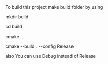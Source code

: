 <!--[if IE]><meta http-equiv="X-UA-Compatible" content="IE=5,IE=9" ><![endif]-->
<!DOCTYPE html>
<html>
<head>
<title>Chat diagram.drawio.html</title>
<meta charset="utf-8"/>
</head>
<body>
<div class="mxgraph" style="max-width:100%;border:1px solid transparent;" data-mxgraph="{&quot;highlight&quot;:&quot;#0000ff&quot;,&quot;nav&quot;:true,&quot;resize&quot;:true,&quot;xml&quot;:&quot;&lt;mxfile host=\&quot;app.diagrams.net\&quot; modified=\&quot;2024-02-07T09:21:45.834Z\&quot; agent=\&quot;Mozilla/5.0 (Windows NT 10.0; Win64; x64) AppleWebKit/537.36 (KHTML, like Gecko) Chrome/121.0.0.0 Safari/537.36\&quot; etag=\&quot;_yBYWlN5swcoGFx5nNOC\&quot; version=\&quot;23.1.1\&quot; type=\&quot;device\&quot;&gt;&lt;diagram name=\&quot;Page-1\&quot; id=\&quot;9f46799a-70d6-7492-0946-bef42562c5a5\&quot;&gt;&lt;mxGraphModel dx=\&quot;3220\&quot; dy=\&quot;1373\&quot; grid=\&quot;1\&quot; gridSize=\&quot;10\&quot; guides=\&quot;1\&quot; tooltips=\&quot;1\&quot; connect=\&quot;1\&quot; arrows=\&quot;1\&quot; fold=\&quot;1\&quot; page=\&quot;1\&quot; pageScale=\&quot;1\&quot; pageWidth=\&quot;1100\&quot; pageHeight=\&quot;850\&quot; background=\&quot;none\&quot; math=\&quot;0\&quot; shadow=\&quot;0\&quot;&gt;&lt;root&gt;&lt;mxCell id=\&quot;0\&quot;/&gt;&lt;mxCell id=\&quot;1\&quot; parent=\&quot;0\&quot;/&gt;&lt;mxCell id=\&quot;kdYSwciLOjkWcR_ojwcy-105\&quot; value=\&quot;\&quot; style=\&quot;rounded=0;whiteSpace=wrap;html=1;fillColor=none;strokeColor=#d79b00;\&quot; vertex=\&quot;1\&quot; parent=\&quot;1\&quot;&gt;&lt;mxGeometry x=\&quot;-160\&quot; y=\&quot;1130\&quot; width=\&quot;1180\&quot; height=\&quot;560\&quot; as=\&quot;geometry\&quot;/&gt;&lt;/mxCell&gt;&lt;mxCell id=\&quot;78961159f06e98e8-17\&quot; value=\&quot;Client.h&amp;lt;br&amp;gt;\&quot; style=\&quot;swimlane;html=1;fontStyle=1;align=center;verticalAlign=top;childLayout=stackLayout;horizontal=1;startSize=26;horizontalStack=0;resizeParent=1;resizeLast=0;collapsible=1;marginBottom=0;swimlaneFillColor=#ffffff;rounded=0;shadow=0;comic=0;labelBackgroundColor=none;strokeWidth=1;fillColor=none;fontFamily=Verdana;fontSize=12\&quot; parent=\&quot;1\&quot; vertex=\&quot;1\&quot;&gt;&lt;mxGeometry x=\&quot;-110\&quot; y=\&quot;1170\&quot; width=\&quot;150\&quot; height=\&quot;182\&quot; as=\&quot;geometry\&quot;/&gt;&lt;/mxCell&gt;&lt;mxCell id=\&quot;78961159f06e98e8-23\&quot; value=\&quot;Run()\&quot; style=\&quot;text;html=1;strokeColor=none;fillColor=none;align=left;verticalAlign=top;spacingLeft=4;spacingRight=4;whiteSpace=wrap;overflow=hidden;rotatable=0;points=[[0,0.5],[1,0.5]];portConstraint=eastwest;\&quot; parent=\&quot;78961159f06e98e8-17\&quot; vertex=\&quot;1\&quot;&gt;&lt;mxGeometry y=\&quot;26\&quot; width=\&quot;150\&quot; height=\&quot;26\&quot; as=\&quot;geometry\&quot;/&gt;&lt;/mxCell&gt;&lt;mxCell id=\&quot;78961159f06e98e8-25\&quot; value=\&quot;Connect()\&quot; style=\&quot;text;html=1;strokeColor=none;fillColor=none;align=left;verticalAlign=top;spacingLeft=4;spacingRight=4;whiteSpace=wrap;overflow=hidden;rotatable=0;points=[[0,0.5],[1,0.5]];portConstraint=eastwest;\&quot; parent=\&quot;78961159f06e98e8-17\&quot; vertex=\&quot;1\&quot;&gt;&lt;mxGeometry y=\&quot;52\&quot; width=\&quot;150\&quot; height=\&quot;26\&quot; as=\&quot;geometry\&quot;/&gt;&lt;/mxCell&gt;&lt;mxCell id=\&quot;78961159f06e98e8-26\&quot; value=\&quot;Disconnect()\&quot; style=\&quot;text;html=1;strokeColor=none;fillColor=none;align=left;verticalAlign=top;spacingLeft=4;spacingRight=4;whiteSpace=wrap;overflow=hidden;rotatable=0;points=[[0,0.5],[1,0.5]];portConstraint=eastwest;\&quot; parent=\&quot;78961159f06e98e8-17\&quot; vertex=\&quot;1\&quot;&gt;&lt;mxGeometry y=\&quot;78\&quot; width=\&quot;150\&quot; height=\&quot;26\&quot; as=\&quot;geometry\&quot;/&gt;&lt;/mxCell&gt;&lt;mxCell id=\&quot;78961159f06e98e8-24\&quot; value=\&quot;IsConnected()\&quot; style=\&quot;text;html=1;strokeColor=none;fillColor=none;align=left;verticalAlign=top;spacingLeft=4;spacingRight=4;whiteSpace=wrap;overflow=hidden;rotatable=0;points=[[0,0.5],[1,0.5]];portConstraint=eastwest;\&quot; parent=\&quot;78961159f06e98e8-17\&quot; vertex=\&quot;1\&quot;&gt;&lt;mxGeometry y=\&quot;104\&quot; width=\&quot;150\&quot; height=\&quot;26\&quot; as=\&quot;geometry\&quot;/&gt;&lt;/mxCell&gt;&lt;mxCell id=\&quot;78961159f06e98e8-20\&quot; value=\&quot;Send()\&quot; style=\&quot;text;html=1;strokeColor=none;fillColor=none;align=left;verticalAlign=top;spacingLeft=4;spacingRight=4;whiteSpace=wrap;overflow=hidden;rotatable=0;points=[[0,0.5],[1,0.5]];portConstraint=eastwest;\&quot; parent=\&quot;78961159f06e98e8-17\&quot; vertex=\&quot;1\&quot;&gt;&lt;mxGeometry y=\&quot;130\&quot; width=\&quot;150\&quot; height=\&quot;26\&quot; as=\&quot;geometry\&quot;/&gt;&lt;/mxCell&gt;&lt;mxCell id=\&quot;78961159f06e98e8-27\&quot; value=\&quot;Read()\&quot; style=\&quot;text;html=1;strokeColor=none;fillColor=none;align=left;verticalAlign=top;spacingLeft=4;spacingRight=4;whiteSpace=wrap;overflow=hidden;rotatable=0;points=[[0,0.5],[1,0.5]];portConstraint=eastwest;\&quot; parent=\&quot;78961159f06e98e8-17\&quot; vertex=\&quot;1\&quot;&gt;&lt;mxGeometry y=\&quot;156\&quot; width=\&quot;150\&quot; height=\&quot;26\&quot; as=\&quot;geometry\&quot;/&gt;&lt;/mxCell&gt;&lt;mxCell id=\&quot;kdYSwciLOjkWcR_ojwcy-6\&quot; value=\&quot;IClient.h\&quot; style=\&quot;swimlane;html=1;fontStyle=1;align=center;verticalAlign=top;childLayout=stackLayout;horizontal=1;startSize=26;horizontalStack=0;resizeParent=1;resizeLast=0;collapsible=1;marginBottom=0;swimlaneFillColor=#ffffff;rounded=0;shadow=0;comic=0;labelBackgroundColor=none;strokeWidth=1;fillColor=none;fontFamily=Verdana;fontSize=12\&quot; vertex=\&quot;1\&quot; parent=\&quot;1\&quot;&gt;&lt;mxGeometry x=\&quot;-110\&quot; y=\&quot;1470\&quot; width=\&quot;150\&quot; height=\&quot;182\&quot; as=\&quot;geometry\&quot;/&gt;&lt;/mxCell&gt;&lt;mxCell id=\&quot;kdYSwciLOjkWcR_ojwcy-7\&quot; value=\&quot;virtual Run()\&quot; style=\&quot;text;html=1;strokeColor=none;fillColor=none;align=left;verticalAlign=top;spacingLeft=4;spacingRight=4;whiteSpace=wrap;overflow=hidden;rotatable=0;points=[[0,0.5],[1,0.5]];portConstraint=eastwest;\&quot; vertex=\&quot;1\&quot; parent=\&quot;kdYSwciLOjkWcR_ojwcy-6\&quot;&gt;&lt;mxGeometry y=\&quot;26\&quot; width=\&quot;150\&quot; height=\&quot;26\&quot; as=\&quot;geometry\&quot;/&gt;&lt;/mxCell&gt;&lt;mxCell id=\&quot;kdYSwciLOjkWcR_ojwcy-8\&quot; value=\&quot;virtual&amp;amp;nbsp;Connect()\&quot; style=\&quot;text;html=1;strokeColor=none;fillColor=none;align=left;verticalAlign=top;spacingLeft=4;spacingRight=4;whiteSpace=wrap;overflow=hidden;rotatable=0;points=[[0,0.5],[1,0.5]];portConstraint=eastwest;\&quot; vertex=\&quot;1\&quot; parent=\&quot;kdYSwciLOjkWcR_ojwcy-6\&quot;&gt;&lt;mxGeometry y=\&quot;52\&quot; width=\&quot;150\&quot; height=\&quot;26\&quot; as=\&quot;geometry\&quot;/&gt;&lt;/mxCell&gt;&lt;mxCell id=\&quot;kdYSwciLOjkWcR_ojwcy-9\&quot; value=\&quot;virtual&amp;amp;nbsp;Disconnect()\&quot; style=\&quot;text;html=1;strokeColor=none;fillColor=none;align=left;verticalAlign=top;spacingLeft=4;spacingRight=4;whiteSpace=wrap;overflow=hidden;rotatable=0;points=[[0,0.5],[1,0.5]];portConstraint=eastwest;\&quot; vertex=\&quot;1\&quot; parent=\&quot;kdYSwciLOjkWcR_ojwcy-6\&quot;&gt;&lt;mxGeometry y=\&quot;78\&quot; width=\&quot;150\&quot; height=\&quot;26\&quot; as=\&quot;geometry\&quot;/&gt;&lt;/mxCell&gt;&lt;mxCell id=\&quot;kdYSwciLOjkWcR_ojwcy-10\&quot; value=\&quot;virtual&amp;amp;nbsp;IsConnected()\&quot; style=\&quot;text;html=1;strokeColor=none;fillColor=none;align=left;verticalAlign=top;spacingLeft=4;spacingRight=4;whiteSpace=wrap;overflow=hidden;rotatable=0;points=[[0,0.5],[1,0.5]];portConstraint=eastwest;\&quot; vertex=\&quot;1\&quot; parent=\&quot;kdYSwciLOjkWcR_ojwcy-6\&quot;&gt;&lt;mxGeometry y=\&quot;104\&quot; width=\&quot;150\&quot; height=\&quot;26\&quot; as=\&quot;geometry\&quot;/&gt;&lt;/mxCell&gt;&lt;mxCell id=\&quot;kdYSwciLOjkWcR_ojwcy-12\&quot; value=\&quot;virtual&amp;amp;nbsp;Send()\&quot; style=\&quot;text;html=1;strokeColor=none;fillColor=none;align=left;verticalAlign=top;spacingLeft=4;spacingRight=4;whiteSpace=wrap;overflow=hidden;rotatable=0;points=[[0,0.5],[1,0.5]];portConstraint=eastwest;\&quot; vertex=\&quot;1\&quot; parent=\&quot;kdYSwciLOjkWcR_ojwcy-6\&quot;&gt;&lt;mxGeometry y=\&quot;130\&quot; width=\&quot;150\&quot; height=\&quot;26\&quot; as=\&quot;geometry\&quot;/&gt;&lt;/mxCell&gt;&lt;mxCell id=\&quot;kdYSwciLOjkWcR_ojwcy-13\&quot; value=\&quot;virtual&amp;amp;nbsp;Read()\&quot; style=\&quot;text;html=1;strokeColor=none;fillColor=none;align=left;verticalAlign=top;spacingLeft=4;spacingRight=4;whiteSpace=wrap;overflow=hidden;rotatable=0;points=[[0,0.5],[1,0.5]];portConstraint=eastwest;\&quot; vertex=\&quot;1\&quot; parent=\&quot;kdYSwciLOjkWcR_ojwcy-6\&quot;&gt;&lt;mxGeometry y=\&quot;156\&quot; width=\&quot;150\&quot; height=\&quot;26\&quot; as=\&quot;geometry\&quot;/&gt;&lt;/mxCell&gt;&lt;mxCell id=\&quot;kdYSwciLOjkWcR_ojwcy-17\&quot; value=\&quot;IServer.h\&quot; style=\&quot;swimlane;html=1;fontStyle=1;align=center;verticalAlign=top;childLayout=stackLayout;horizontal=1;startSize=26;horizontalStack=0;resizeParent=1;resizeLast=0;collapsible=1;marginBottom=0;swimlaneFillColor=#ffffff;rounded=0;shadow=0;comic=0;labelBackgroundColor=none;strokeWidth=1;fillColor=none;fontFamily=Verdana;fontSize=12\&quot; vertex=\&quot;1\&quot; parent=\&quot;1\&quot;&gt;&lt;mxGeometry x=\&quot;570\&quot; y=\&quot;1560\&quot; width=\&quot;160\&quot; height=\&quot;112\&quot; as=\&quot;geometry\&quot;/&gt;&lt;/mxCell&gt;&lt;mxCell id=\&quot;kdYSwciLOjkWcR_ojwcy-18\&quot; value=\&quot;virtual Start()\&quot; style=\&quot;text;html=1;strokeColor=none;fillColor=none;align=left;verticalAlign=top;spacingLeft=4;spacingRight=4;whiteSpace=wrap;overflow=hidden;rotatable=0;points=[[0,0.5],[1,0.5]];portConstraint=eastwest;\&quot; vertex=\&quot;1\&quot; parent=\&quot;kdYSwciLOjkWcR_ojwcy-17\&quot;&gt;&lt;mxGeometry y=\&quot;26\&quot; width=\&quot;160\&quot; height=\&quot;26\&quot; as=\&quot;geometry\&quot;/&gt;&lt;/mxCell&gt;&lt;mxCell id=\&quot;kdYSwciLOjkWcR_ojwcy-19\&quot; value=\&quot;virtual Stop()\&quot; style=\&quot;text;html=1;strokeColor=none;fillColor=none;align=left;verticalAlign=top;spacingLeft=4;spacingRight=4;whiteSpace=wrap;overflow=hidden;rotatable=0;points=[[0,0.5],[1,0.5]];portConstraint=eastwest;\&quot; vertex=\&quot;1\&quot; parent=\&quot;kdYSwciLOjkWcR_ojwcy-17\&quot;&gt;&lt;mxGeometry y=\&quot;52\&quot; width=\&quot;160\&quot; height=\&quot;26\&quot; as=\&quot;geometry\&quot;/&gt;&lt;/mxCell&gt;&lt;mxCell id=\&quot;kdYSwciLOjkWcR_ojwcy-20\&quot; value=\&quot;virtual AcceptConnections()\&quot; style=\&quot;text;html=1;strokeColor=none;fillColor=none;align=left;verticalAlign=top;spacingLeft=4;spacingRight=4;whiteSpace=wrap;overflow=hidden;rotatable=0;points=[[0,0.5],[1,0.5]];portConstraint=eastwest;\&quot; vertex=\&quot;1\&quot; parent=\&quot;kdYSwciLOjkWcR_ojwcy-17\&quot;&gt;&lt;mxGeometry y=\&quot;78\&quot; width=\&quot;160\&quot; height=\&quot;26\&quot; as=\&quot;geometry\&quot;/&gt;&lt;/mxCell&gt;&lt;mxCell id=\&quot;kdYSwciLOjkWcR_ojwcy-28\&quot; value=\&quot;Server.h\&quot; style=\&quot;swimlane;html=1;fontStyle=1;align=center;verticalAlign=top;childLayout=stackLayout;horizontal=1;startSize=26;horizontalStack=0;resizeParent=1;resizeLast=0;collapsible=1;marginBottom=0;swimlaneFillColor=#ffffff;rounded=0;shadow=0;comic=0;labelBackgroundColor=none;strokeWidth=1;fillColor=none;fontFamily=Verdana;fontSize=12\&quot; vertex=\&quot;1\&quot; parent=\&quot;1\&quot;&gt;&lt;mxGeometry x=\&quot;570\&quot; y=\&quot;1219\&quot; width=\&quot;160\&quot; height=\&quot;112\&quot; as=\&quot;geometry\&quot;/&gt;&lt;/mxCell&gt;&lt;mxCell id=\&quot;kdYSwciLOjkWcR_ojwcy-29\&quot; value=\&quot;Start()\&quot; style=\&quot;text;html=1;strokeColor=none;fillColor=none;align=left;verticalAlign=top;spacingLeft=4;spacingRight=4;whiteSpace=wrap;overflow=hidden;rotatable=0;points=[[0,0.5],[1,0.5]];portConstraint=eastwest;\&quot; vertex=\&quot;1\&quot; parent=\&quot;kdYSwciLOjkWcR_ojwcy-28\&quot;&gt;&lt;mxGeometry y=\&quot;26\&quot; width=\&quot;160\&quot; height=\&quot;26\&quot; as=\&quot;geometry\&quot;/&gt;&lt;/mxCell&gt;&lt;mxCell id=\&quot;kdYSwciLOjkWcR_ojwcy-30\&quot; value=\&quot;Stop()\&quot; style=\&quot;text;html=1;strokeColor=none;fillColor=none;align=left;verticalAlign=top;spacingLeft=4;spacingRight=4;whiteSpace=wrap;overflow=hidden;rotatable=0;points=[[0,0.5],[1,0.5]];portConstraint=eastwest;\&quot; vertex=\&quot;1\&quot; parent=\&quot;kdYSwciLOjkWcR_ojwcy-28\&quot;&gt;&lt;mxGeometry y=\&quot;52\&quot; width=\&quot;160\&quot; height=\&quot;26\&quot; as=\&quot;geometry\&quot;/&gt;&lt;/mxCell&gt;&lt;mxCell id=\&quot;kdYSwciLOjkWcR_ojwcy-31\&quot; value=\&quot;AcceptConnections()\&quot; style=\&quot;text;html=1;strokeColor=none;fillColor=none;align=left;verticalAlign=top;spacingLeft=4;spacingRight=4;whiteSpace=wrap;overflow=hidden;rotatable=0;points=[[0,0.5],[1,0.5]];portConstraint=eastwest;\&quot; vertex=\&quot;1\&quot; parent=\&quot;kdYSwciLOjkWcR_ojwcy-28\&quot;&gt;&lt;mxGeometry y=\&quot;78\&quot; width=\&quot;160\&quot; height=\&quot;26\&quot; as=\&quot;geometry\&quot;/&gt;&lt;/mxCell&gt;&lt;mxCell id=\&quot;kdYSwciLOjkWcR_ojwcy-34\&quot; value=\&quot;\&quot; style=\&quot;endArrow=classic;html=1;rounded=0;exitX=0.5;exitY=0;exitDx=0;exitDy=0;entryX=0.5;entryY=1;entryDx=0;entryDy=0;\&quot; edge=\&quot;1\&quot; parent=\&quot;1\&quot; source=\&quot;kdYSwciLOjkWcR_ojwcy-6\&quot; target=\&quot;78961159f06e98e8-17\&quot;&gt;&lt;mxGeometry width=\&quot;50\&quot; height=\&quot;50\&quot; relative=\&quot;1\&quot; as=\&quot;geometry\&quot;&gt;&lt;mxPoint x=\&quot;540\&quot; y=\&quot;1340\&quot; as=\&quot;sourcePoint\&quot;/&gt;&lt;mxPoint x=\&quot;400\&quot; y=\&quot;1380\&quot; as=\&quot;targetPoint\&quot;/&gt;&lt;/mxGeometry&gt;&lt;/mxCell&gt;&lt;mxCell id=\&quot;kdYSwciLOjkWcR_ojwcy-35\&quot; value=\&quot;\&quot; style=\&quot;endArrow=classic;html=1;rounded=0;exitX=0.5;exitY=0;exitDx=0;exitDy=0;entryX=0.5;entryY=1;entryDx=0;entryDy=0;\&quot; edge=\&quot;1\&quot; parent=\&quot;1\&quot; source=\&quot;kdYSwciLOjkWcR_ojwcy-17\&quot; target=\&quot;kdYSwciLOjkWcR_ojwcy-28\&quot;&gt;&lt;mxGeometry width=\&quot;50\&quot; height=\&quot;50\&quot; relative=\&quot;1\&quot; as=\&quot;geometry\&quot;&gt;&lt;mxPoint x=\&quot;540\&quot; y=\&quot;1340\&quot; as=\&quot;sourcePoint\&quot;/&gt;&lt;mxPoint x=\&quot;629.36\&quot; y=\&quot;1370.664\&quot; as=\&quot;targetPoint\&quot;/&gt;&lt;/mxGeometry&gt;&lt;/mxCell&gt;&lt;mxCell id=\&quot;kdYSwciLOjkWcR_ojwcy-40\&quot; value=\&quot;ISession.h\&quot; style=\&quot;swimlane;html=1;fontStyle=1;align=center;verticalAlign=top;childLayout=stackLayout;horizontal=1;startSize=26;horizontalStack=0;resizeParent=1;resizeLast=0;collapsible=1;marginBottom=0;swimlaneFillColor=#ffffff;rounded=0;shadow=0;comic=0;labelBackgroundColor=none;strokeWidth=1;fillColor=none;fontFamily=Verdana;fontSize=12\&quot; vertex=\&quot;1\&quot; parent=\&quot;1\&quot;&gt;&lt;mxGeometry x=\&quot;820\&quot; y=\&quot;1560\&quot; width=\&quot;160\&quot; height=\&quot;112\&quot; as=\&quot;geometry\&quot;/&gt;&lt;/mxCell&gt;&lt;mxCell id=\&quot;kdYSwciLOjkWcR_ojwcy-41\&quot; value=\&quot;virtual Start()\&quot; style=\&quot;text;html=1;strokeColor=none;fillColor=none;align=left;verticalAlign=top;spacingLeft=4;spacingRight=4;whiteSpace=wrap;overflow=hidden;rotatable=0;points=[[0,0.5],[1,0.5]];portConstraint=eastwest;\&quot; vertex=\&quot;1\&quot; parent=\&quot;kdYSwciLOjkWcR_ojwcy-40\&quot;&gt;&lt;mxGeometry y=\&quot;26\&quot; width=\&quot;160\&quot; height=\&quot;26\&quot; as=\&quot;geometry\&quot;/&gt;&lt;/mxCell&gt;&lt;mxCell id=\&quot;kdYSwciLOjkWcR_ojwcy-42\&quot; value=\&quot;virtual Send()\&quot; style=\&quot;text;html=1;strokeColor=none;fillColor=none;align=left;verticalAlign=top;spacingLeft=4;spacingRight=4;whiteSpace=wrap;overflow=hidden;rotatable=0;points=[[0,0.5],[1,0.5]];portConstraint=eastwest;\&quot; vertex=\&quot;1\&quot; parent=\&quot;kdYSwciLOjkWcR_ojwcy-40\&quot;&gt;&lt;mxGeometry y=\&quot;52\&quot; width=\&quot;160\&quot; height=\&quot;26\&quot; as=\&quot;geometry\&quot;/&gt;&lt;/mxCell&gt;&lt;mxCell id=\&quot;kdYSwciLOjkWcR_ojwcy-43\&quot; value=\&quot;virtual Read()\&quot; style=\&quot;text;html=1;strokeColor=none;fillColor=none;align=left;verticalAlign=top;spacingLeft=4;spacingRight=4;whiteSpace=wrap;overflow=hidden;rotatable=0;points=[[0,0.5],[1,0.5]];portConstraint=eastwest;\&quot; vertex=\&quot;1\&quot; parent=\&quot;kdYSwciLOjkWcR_ojwcy-40\&quot;&gt;&lt;mxGeometry y=\&quot;78\&quot; width=\&quot;160\&quot; height=\&quot;26\&quot; as=\&quot;geometry\&quot;/&gt;&lt;/mxCell&gt;&lt;mxCell id=\&quot;kdYSwciLOjkWcR_ojwcy-44\&quot; value=\&quot;Session.h\&quot; style=\&quot;swimlane;html=1;fontStyle=1;align=center;verticalAlign=top;childLayout=stackLayout;horizontal=1;startSize=26;horizontalStack=0;resizeParent=1;resizeLast=0;collapsible=1;marginBottom=0;swimlaneFillColor=#ffffff;rounded=0;shadow=0;comic=0;labelBackgroundColor=none;strokeWidth=1;fillColor=none;fontFamily=Verdana;fontSize=12\&quot; vertex=\&quot;1\&quot; parent=\&quot;1\&quot;&gt;&lt;mxGeometry x=\&quot;820\&quot; y=\&quot;1219\&quot; width=\&quot;160\&quot; height=\&quot;112\&quot; as=\&quot;geometry\&quot;/&gt;&lt;/mxCell&gt;&lt;mxCell id=\&quot;kdYSwciLOjkWcR_ojwcy-45\&quot; value=\&quot;Start()\&quot; style=\&quot;text;html=1;strokeColor=none;fillColor=none;align=left;verticalAlign=top;spacingLeft=4;spacingRight=4;whiteSpace=wrap;overflow=hidden;rotatable=0;points=[[0,0.5],[1,0.5]];portConstraint=eastwest;\&quot; vertex=\&quot;1\&quot; parent=\&quot;kdYSwciLOjkWcR_ojwcy-44\&quot;&gt;&lt;mxGeometry y=\&quot;26\&quot; width=\&quot;160\&quot; height=\&quot;26\&quot; as=\&quot;geometry\&quot;/&gt;&lt;/mxCell&gt;&lt;mxCell id=\&quot;kdYSwciLOjkWcR_ojwcy-46\&quot; value=\&quot;Send()\&quot; style=\&quot;text;html=1;strokeColor=none;fillColor=none;align=left;verticalAlign=top;spacingLeft=4;spacingRight=4;whiteSpace=wrap;overflow=hidden;rotatable=0;points=[[0,0.5],[1,0.5]];portConstraint=eastwest;\&quot; vertex=\&quot;1\&quot; parent=\&quot;kdYSwciLOjkWcR_ojwcy-44\&quot;&gt;&lt;mxGeometry y=\&quot;52\&quot; width=\&quot;160\&quot; height=\&quot;26\&quot; as=\&quot;geometry\&quot;/&gt;&lt;/mxCell&gt;&lt;mxCell id=\&quot;kdYSwciLOjkWcR_ojwcy-47\&quot; value=\&quot;Read()\&quot; style=\&quot;text;html=1;strokeColor=none;fillColor=none;align=left;verticalAlign=top;spacingLeft=4;spacingRight=4;whiteSpace=wrap;overflow=hidden;rotatable=0;points=[[0,0.5],[1,0.5]];portConstraint=eastwest;\&quot; vertex=\&quot;1\&quot; parent=\&quot;kdYSwciLOjkWcR_ojwcy-44\&quot;&gt;&lt;mxGeometry y=\&quot;78\&quot; width=\&quot;160\&quot; height=\&quot;26\&quot; as=\&quot;geometry\&quot;/&gt;&lt;/mxCell&gt;&lt;mxCell id=\&quot;kdYSwciLOjkWcR_ojwcy-48\&quot; value=\&quot;\&quot; style=\&quot;endArrow=classic;html=1;rounded=0;exitX=0.5;exitY=0;exitDx=0;exitDy=0;entryX=0.5;entryY=1;entryDx=0;entryDy=0;\&quot; edge=\&quot;1\&quot; parent=\&quot;1\&quot; source=\&quot;kdYSwciLOjkWcR_ojwcy-40\&quot; target=\&quot;kdYSwciLOjkWcR_ojwcy-44\&quot;&gt;&lt;mxGeometry width=\&quot;50\&quot; height=\&quot;50\&quot; relative=\&quot;1\&quot; as=\&quot;geometry\&quot;&gt;&lt;mxPoint x=\&quot;890\&quot; y=\&quot;1460\&quot; as=\&quot;sourcePoint\&quot;/&gt;&lt;mxPoint x=\&quot;940\&quot; y=\&quot;1410\&quot; as=\&quot;targetPoint\&quot;/&gt;&lt;/mxGeometry&gt;&lt;/mxCell&gt;&lt;mxCell id=\&quot;kdYSwciLOjkWcR_ojwcy-49\&quot; value=\&quot;\&quot; style=\&quot;endArrow=classic;startArrow=classic;html=1;rounded=0;entryX=0;entryY=0.5;entryDx=0;entryDy=0;exitX=1.007;exitY=0.128;exitDx=0;exitDy=0;exitPerimeter=0;\&quot; edge=\&quot;1\&quot; parent=\&quot;1\&quot; source=\&quot;kdYSwciLOjkWcR_ojwcy-30\&quot; target=\&quot;kdYSwciLOjkWcR_ojwcy-44\&quot;&gt;&lt;mxGeometry width=\&quot;50\&quot; height=\&quot;50\&quot; relative=\&quot;1\&quot; as=\&quot;geometry\&quot;&gt;&lt;mxPoint x=\&quot;720\&quot; y=\&quot;1320\&quot; as=\&quot;sourcePoint\&quot;/&gt;&lt;mxPoint x=\&quot;760\&quot; y=\&quot;1360\&quot; as=\&quot;targetPoint\&quot;/&gt;&lt;/mxGeometry&gt;&lt;/mxCell&gt;&lt;mxCell id=\&quot;kdYSwciLOjkWcR_ojwcy-51\&quot; value=\&quot;ASIO\&quot; style=\&quot;rounded=0;whiteSpace=wrap;html=1;\&quot; vertex=\&quot;1\&quot; parent=\&quot;1\&quot;&gt;&lt;mxGeometry x=\&quot;240\&quot; y=\&quot;1257\&quot; width=\&quot;120\&quot; height=\&quot;60\&quot; as=\&quot;geometry\&quot;/&gt;&lt;/mxCell&gt;&lt;mxCell id=\&quot;kdYSwciLOjkWcR_ojwcy-52\&quot; value=\&quot;\&quot; style=\&quot;endArrow=classic;startArrow=classic;html=1;rounded=0;exitX=1;exitY=0.5;exitDx=0;exitDy=0;entryX=0;entryY=0.5;entryDx=0;entryDy=0;\&quot; edge=\&quot;1\&quot; parent=\&quot;1\&quot; source=\&quot;78961159f06e98e8-24\&quot; target=\&quot;kdYSwciLOjkWcR_ojwcy-51\&quot;&gt;&lt;mxGeometry width=\&quot;50\&quot; height=\&quot;50\&quot; relative=\&quot;1\&quot; as=\&quot;geometry\&quot;&gt;&lt;mxPoint x=\&quot;300\&quot; y=\&quot;1300\&quot; as=\&quot;sourcePoint\&quot;/&gt;&lt;mxPoint x=\&quot;350\&quot; y=\&quot;1250\&quot; as=\&quot;targetPoint\&quot;/&gt;&lt;/mxGeometry&gt;&lt;/mxCell&gt;&lt;mxCell id=\&quot;kdYSwciLOjkWcR_ojwcy-53\&quot; value=\&quot;\&quot; style=\&quot;endArrow=classic;startArrow=classic;html=1;rounded=0;entryX=0;entryY=0.5;entryDx=0;entryDy=0;exitX=1;exitY=0.5;exitDx=0;exitDy=0;\&quot; edge=\&quot;1\&quot; parent=\&quot;1\&quot; source=\&quot;kdYSwciLOjkWcR_ojwcy-51\&quot; target=\&quot;kdYSwciLOjkWcR_ojwcy-30\&quot;&gt;&lt;mxGeometry width=\&quot;50\&quot; height=\&quot;50\&quot; relative=\&quot;1\&quot; as=\&quot;geometry\&quot;&gt;&lt;mxPoint x=\&quot;340\&quot; y=\&quot;1380\&quot; as=\&quot;sourcePoint\&quot;/&gt;&lt;mxPoint x=\&quot;390\&quot; y=\&quot;1330\&quot; as=\&quot;targetPoint\&quot;/&gt;&lt;/mxGeometry&gt;&lt;/mxCell&gt;&lt;mxCell id=\&quot;kdYSwciLOjkWcR_ojwcy-54\&quot; value=\&quot;Client.cpp&amp;lt;br&amp;gt;\&quot; style=\&quot;swimlane;html=1;fontStyle=1;align=center;verticalAlign=top;childLayout=stackLayout;horizontal=1;startSize=26;horizontalStack=0;resizeParent=1;resizeLast=0;collapsible=1;marginBottom=0;swimlaneFillColor=#ffffff;rounded=0;shadow=0;comic=0;labelBackgroundColor=none;strokeWidth=1;fillColor=none;fontFamily=Verdana;fontSize=12\&quot; vertex=\&quot;1\&quot; parent=\&quot;1\&quot;&gt;&lt;mxGeometry x=\&quot;-110\&quot; y=\&quot;870\&quot; width=\&quot;150\&quot; height=\&quot;182\&quot; as=\&quot;geometry\&quot;/&gt;&lt;/mxCell&gt;&lt;mxCell id=\&quot;kdYSwciLOjkWcR_ojwcy-55\&quot; value=\&quot;Login()\&quot; style=\&quot;text;html=1;strokeColor=none;fillColor=none;align=left;verticalAlign=top;spacingLeft=4;spacingRight=4;whiteSpace=wrap;overflow=hidden;rotatable=0;points=[[0,0.5],[1,0.5]];portConstraint=eastwest;\&quot; vertex=\&quot;1\&quot; parent=\&quot;kdYSwciLOjkWcR_ojwcy-54\&quot;&gt;&lt;mxGeometry y=\&quot;26\&quot; width=\&quot;150\&quot; height=\&quot;26\&quot; as=\&quot;geometry\&quot;/&gt;&lt;/mxCell&gt;&lt;mxCell id=\&quot;kdYSwciLOjkWcR_ojwcy-56\&quot; value=\&quot;Unlogin()\&quot; style=\&quot;text;html=1;strokeColor=none;fillColor=none;align=left;verticalAlign=top;spacingLeft=4;spacingRight=4;whiteSpace=wrap;overflow=hidden;rotatable=0;points=[[0,0.5],[1,0.5]];portConstraint=eastwest;\&quot; vertex=\&quot;1\&quot; parent=\&quot;kdYSwciLOjkWcR_ojwcy-54\&quot;&gt;&lt;mxGeometry y=\&quot;52\&quot; width=\&quot;150\&quot; height=\&quot;26\&quot; as=\&quot;geometry\&quot;/&gt;&lt;/mxCell&gt;&lt;mxCell id=\&quot;kdYSwciLOjkWcR_ojwcy-57\&quot; value=\&quot;SendMessage()\&quot; style=\&quot;text;html=1;strokeColor=none;fillColor=none;align=left;verticalAlign=top;spacingLeft=4;spacingRight=4;whiteSpace=wrap;overflow=hidden;rotatable=0;points=[[0,0.5],[1,0.5]];portConstraint=eastwest;\&quot; vertex=\&quot;1\&quot; parent=\&quot;kdYSwciLOjkWcR_ojwcy-54\&quot;&gt;&lt;mxGeometry y=\&quot;78\&quot; width=\&quot;150\&quot; height=\&quot;26\&quot; as=\&quot;geometry\&quot;/&gt;&lt;/mxCell&gt;&lt;mxCell id=\&quot;kdYSwciLOjkWcR_ojwcy-58\&quot; value=\&quot;SendMessageToAll()\&quot; style=\&quot;text;html=1;strokeColor=none;fillColor=none;align=left;verticalAlign=top;spacingLeft=4;spacingRight=4;whiteSpace=wrap;overflow=hidden;rotatable=0;points=[[0,0.5],[1,0.5]];portConstraint=eastwest;\&quot; vertex=\&quot;1\&quot; parent=\&quot;kdYSwciLOjkWcR_ojwcy-54\&quot;&gt;&lt;mxGeometry y=\&quot;104\&quot; width=\&quot;150\&quot; height=\&quot;26\&quot; as=\&quot;geometry\&quot;/&gt;&lt;/mxCell&gt;&lt;mxCell id=\&quot;kdYSwciLOjkWcR_ojwcy-59\&quot; value=\&quot;ReadMessage()\&quot; style=\&quot;text;html=1;strokeColor=none;fillColor=none;align=left;verticalAlign=top;spacingLeft=4;spacingRight=4;whiteSpace=wrap;overflow=hidden;rotatable=0;points=[[0,0.5],[1,0.5]];portConstraint=eastwest;\&quot; vertex=\&quot;1\&quot; parent=\&quot;kdYSwciLOjkWcR_ojwcy-54\&quot;&gt;&lt;mxGeometry y=\&quot;130\&quot; width=\&quot;150\&quot; height=\&quot;26\&quot; as=\&quot;geometry\&quot;/&gt;&lt;/mxCell&gt;&lt;mxCell id=\&quot;kdYSwciLOjkWcR_ojwcy-60\&quot; value=\&quot;GetUsersList()\&quot; style=\&quot;text;html=1;strokeColor=none;fillColor=none;align=left;verticalAlign=top;spacingLeft=4;spacingRight=4;whiteSpace=wrap;overflow=hidden;rotatable=0;points=[[0,0.5],[1,0.5]];portConstraint=eastwest;\&quot; vertex=\&quot;1\&quot; parent=\&quot;kdYSwciLOjkWcR_ojwcy-54\&quot;&gt;&lt;mxGeometry y=\&quot;156\&quot; width=\&quot;150\&quot; height=\&quot;26\&quot; as=\&quot;geometry\&quot;/&gt;&lt;/mxCell&gt;&lt;mxCell id=\&quot;kdYSwciLOjkWcR_ojwcy-63\&quot; value=\&quot;\&quot; style=\&quot;endArrow=classic;html=1;rounded=0;exitX=0.5;exitY=1;exitDx=0;exitDy=0;entryX=0.5;entryY=0;entryDx=0;entryDy=0;\&quot; edge=\&quot;1\&quot; parent=\&quot;1\&quot; source=\&quot;kdYSwciLOjkWcR_ojwcy-54\&quot; target=\&quot;78961159f06e98e8-17\&quot;&gt;&lt;mxGeometry width=\&quot;50\&quot; height=\&quot;50\&quot; relative=\&quot;1\&quot; as=\&quot;geometry\&quot;&gt;&lt;mxPoint x=\&quot;290\&quot; y=\&quot;1070\&quot; as=\&quot;sourcePoint\&quot;/&gt;&lt;mxPoint x=\&quot;10\&quot; y=\&quot;1070\&quot; as=\&quot;targetPoint\&quot;/&gt;&lt;/mxGeometry&gt;&lt;/mxCell&gt;&lt;mxCell id=\&quot;kdYSwciLOjkWcR_ojwcy-64\&quot; value=\&quot;SQLite\&quot; style=\&quot;rounded=0;whiteSpace=wrap;html=1;\&quot; vertex=\&quot;1\&quot; parent=\&quot;1\&quot;&gt;&lt;mxGeometry x=\&quot;250\&quot; y=\&quot;1012\&quot; width=\&quot;100\&quot; height=\&quot;49\&quot; as=\&quot;geometry\&quot;/&gt;&lt;/mxCell&gt;&lt;mxCell id=\&quot;kdYSwciLOjkWcR_ojwcy-65\&quot; value=\&quot;\&quot; style=\&quot;endArrow=classic;startArrow=classic;html=1;rounded=0;entryX=0;entryY=0.5;entryDx=0;entryDy=0;exitX=1;exitY=0.5;exitDx=0;exitDy=0;\&quot; edge=\&quot;1\&quot; parent=\&quot;1\&quot; source=\&quot;kdYSwciLOjkWcR_ojwcy-60\&quot; target=\&quot;kdYSwciLOjkWcR_ojwcy-64\&quot;&gt;&lt;mxGeometry width=\&quot;50\&quot; height=\&quot;50\&quot; relative=\&quot;1\&quot; as=\&quot;geometry\&quot;&gt;&lt;mxPoint x=\&quot;290\&quot; y=\&quot;1070\&quot; as=\&quot;sourcePoint\&quot;/&gt;&lt;mxPoint x=\&quot;340\&quot; y=\&quot;1020\&quot; as=\&quot;targetPoint\&quot;/&gt;&lt;/mxGeometry&gt;&lt;/mxCell&gt;&lt;mxCell id=\&quot;kdYSwciLOjkWcR_ojwcy-66\&quot; value=\&quot;Server.cpp\&quot; style=\&quot;swimlane;html=1;fontStyle=1;align=center;verticalAlign=top;childLayout=stackLayout;horizontal=1;startSize=26;horizontalStack=0;resizeParent=1;resizeLast=0;collapsible=1;marginBottom=0;swimlaneFillColor=#ffffff;rounded=0;shadow=0;comic=0;labelBackgroundColor=none;strokeWidth=1;fillColor=none;fontFamily=Verdana;fontSize=12\&quot; vertex=\&quot;1\&quot; parent=\&quot;1\&quot;&gt;&lt;mxGeometry x=\&quot;578.5\&quot; y=\&quot;922\&quot; width=\&quot;143\&quot; height=\&quot;130\&quot; as=\&quot;geometry\&quot;/&gt;&lt;/mxCell&gt;&lt;mxCell id=\&quot;kdYSwciLOjkWcR_ojwcy-67\&quot; value=\&quot;OnClientLogin()\&quot; style=\&quot;text;html=1;strokeColor=none;fillColor=none;align=left;verticalAlign=top;spacingLeft=4;spacingRight=4;whiteSpace=wrap;overflow=hidden;rotatable=0;points=[[0,0.5],[1,0.5]];portConstraint=eastwest;\&quot; vertex=\&quot;1\&quot; parent=\&quot;kdYSwciLOjkWcR_ojwcy-66\&quot;&gt;&lt;mxGeometry y=\&quot;26\&quot; width=\&quot;143\&quot; height=\&quot;26\&quot; as=\&quot;geometry\&quot;/&gt;&lt;/mxCell&gt;&lt;mxCell id=\&quot;kdYSwciLOjkWcR_ojwcy-68\&quot; value=\&quot;OnClientUnlogin()\&quot; style=\&quot;text;html=1;strokeColor=none;fillColor=none;align=left;verticalAlign=top;spacingLeft=4;spacingRight=4;whiteSpace=wrap;overflow=hidden;rotatable=0;points=[[0,0.5],[1,0.5]];portConstraint=eastwest;\&quot; vertex=\&quot;1\&quot; parent=\&quot;kdYSwciLOjkWcR_ojwcy-66\&quot;&gt;&lt;mxGeometry y=\&quot;52\&quot; width=\&quot;143\&quot; height=\&quot;26\&quot; as=\&quot;geometry\&quot;/&gt;&lt;/mxCell&gt;&lt;mxCell id=\&quot;kdYSwciLOjkWcR_ojwcy-69\&quot; value=\&quot;OnClientMessage()\&quot; style=\&quot;text;html=1;strokeColor=none;fillColor=none;align=left;verticalAlign=top;spacingLeft=4;spacingRight=4;whiteSpace=wrap;overflow=hidden;rotatable=0;points=[[0,0.5],[1,0.5]];portConstraint=eastwest;\&quot; vertex=\&quot;1\&quot; parent=\&quot;kdYSwciLOjkWcR_ojwcy-66\&quot;&gt;&lt;mxGeometry y=\&quot;78\&quot; width=\&quot;143\&quot; height=\&quot;26\&quot; as=\&quot;geometry\&quot;/&gt;&lt;/mxCell&gt;&lt;mxCell id=\&quot;kdYSwciLOjkWcR_ojwcy-70\&quot; value=\&quot;OnClientMessageAll()\&quot; style=\&quot;text;html=1;strokeColor=none;fillColor=none;align=left;verticalAlign=top;spacingLeft=4;spacingRight=4;whiteSpace=wrap;overflow=hidden;rotatable=0;points=[[0,0.5],[1,0.5]];portConstraint=eastwest;\&quot; vertex=\&quot;1\&quot; parent=\&quot;kdYSwciLOjkWcR_ojwcy-66\&quot;&gt;&lt;mxGeometry y=\&quot;104\&quot; width=\&quot;143\&quot; height=\&quot;26\&quot; as=\&quot;geometry\&quot;/&gt;&lt;/mxCell&gt;&lt;mxCell id=\&quot;kdYSwciLOjkWcR_ojwcy-73\&quot; value=\&quot;\&quot; style=\&quot;endArrow=classic;startArrow=classic;html=1;rounded=0;entryX=0;entryY=0.75;entryDx=0;entryDy=0;exitX=1;exitY=0.5;exitDx=0;exitDy=0;\&quot; edge=\&quot;1\&quot; parent=\&quot;1\&quot; source=\&quot;kdYSwciLOjkWcR_ojwcy-64\&quot; target=\&quot;kdYSwciLOjkWcR_ojwcy-66\&quot;&gt;&lt;mxGeometry width=\&quot;50\&quot; height=\&quot;50\&quot; relative=\&quot;1\&quot; as=\&quot;geometry\&quot;&gt;&lt;mxPoint x=\&quot;300\&quot; y=\&quot;1050\&quot; as=\&quot;sourcePoint\&quot;/&gt;&lt;mxPoint x=\&quot;350\&quot; y=\&quot;1000\&quot; as=\&quot;targetPoint\&quot;/&gt;&lt;/mxGeometry&gt;&lt;/mxCell&gt;&lt;mxCell id=\&quot;kdYSwciLOjkWcR_ojwcy-75\&quot; value=\&quot;\&quot; style=\&quot;endArrow=classic;html=1;rounded=0;entryX=0.5;entryY=0;entryDx=0;entryDy=0;exitX=0.5;exitY=1;exitDx=0;exitDy=0;\&quot; edge=\&quot;1\&quot; parent=\&quot;1\&quot; source=\&quot;kdYSwciLOjkWcR_ojwcy-66\&quot; target=\&quot;kdYSwciLOjkWcR_ojwcy-28\&quot;&gt;&lt;mxGeometry width=\&quot;50\&quot; height=\&quot;50\&quot; relative=\&quot;1\&quot; as=\&quot;geometry\&quot;&gt;&lt;mxPoint x=\&quot;310\&quot; y=\&quot;1130\&quot; as=\&quot;sourcePoint\&quot;/&gt;&lt;mxPoint x=\&quot;360\&quot; y=\&quot;1080\&quot; as=\&quot;targetPoint\&quot;/&gt;&lt;/mxGeometry&gt;&lt;/mxCell&gt;&lt;mxCell id=\&quot;kdYSwciLOjkWcR_ojwcy-77\&quot; value=\&quot;ResponseCoder.h&amp;lt;br&amp;gt;ResposceDecoder.h\&quot; style=\&quot;rounded=0;whiteSpace=wrap;html=1;\&quot; vertex=\&quot;1\&quot; parent=\&quot;1\&quot;&gt;&lt;mxGeometry x=\&quot;240\&quot; y=\&quot;890\&quot; width=\&quot;120\&quot; height=\&quot;40\&quot; as=\&quot;geometry\&quot;/&gt;&lt;/mxCell&gt;&lt;mxCell id=\&quot;kdYSwciLOjkWcR_ojwcy-78\&quot; value=\&quot;\&quot; style=\&quot;endArrow=classic;startArrow=classic;html=1;rounded=0;entryX=0;entryY=0.5;entryDx=0;entryDy=0;exitX=1;exitY=0.5;exitDx=0;exitDy=0;\&quot; edge=\&quot;1\&quot; parent=\&quot;1\&quot; source=\&quot;kdYSwciLOjkWcR_ojwcy-55\&quot; target=\&quot;kdYSwciLOjkWcR_ojwcy-77\&quot;&gt;&lt;mxGeometry width=\&quot;50\&quot; height=\&quot;50\&quot; relative=\&quot;1\&quot; as=\&quot;geometry\&quot;&gt;&lt;mxPoint x=\&quot;290\&quot; y=\&quot;1040\&quot; as=\&quot;sourcePoint\&quot;/&gt;&lt;mxPoint x=\&quot;340\&quot; y=\&quot;990\&quot; as=\&quot;targetPoint\&quot;/&gt;&lt;/mxGeometry&gt;&lt;/mxCell&gt;&lt;mxCell id=\&quot;kdYSwciLOjkWcR_ojwcy-79\&quot; value=\&quot;\&quot; style=\&quot;endArrow=classic;startArrow=classic;html=1;rounded=0;entryX=0;entryY=0.5;entryDx=0;entryDy=0;exitX=1;exitY=0.5;exitDx=0;exitDy=0;\&quot; edge=\&quot;1\&quot; parent=\&quot;1\&quot; source=\&quot;kdYSwciLOjkWcR_ojwcy-77\&quot; target=\&quot;kdYSwciLOjkWcR_ojwcy-67\&quot;&gt;&lt;mxGeometry width=\&quot;50\&quot; height=\&quot;50\&quot; relative=\&quot;1\&quot; as=\&quot;geometry\&quot;&gt;&lt;mxPoint x=\&quot;290\&quot; y=\&quot;1040\&quot; as=\&quot;sourcePoint\&quot;/&gt;&lt;mxPoint x=\&quot;340\&quot; y=\&quot;990\&quot; as=\&quot;targetPoint\&quot;/&gt;&lt;/mxGeometry&gt;&lt;/mxCell&gt;&lt;mxCell id=\&quot;kdYSwciLOjkWcR_ojwcy-80\&quot; value=\&quot;MessageType.h\&quot; style=\&quot;rounded=0;whiteSpace=wrap;html=1;\&quot; vertex=\&quot;1\&quot; parent=\&quot;1\&quot;&gt;&lt;mxGeometry x=\&quot;250\&quot; y=\&quot;790\&quot; width=\&quot;100\&quot; height=\&quot;20\&quot; as=\&quot;geometry\&quot;/&gt;&lt;/mxCell&gt;&lt;mxCell id=\&quot;kdYSwciLOjkWcR_ojwcy-81\&quot; value=\&quot;MessageContext.h\&quot; style=\&quot;rounded=0;whiteSpace=wrap;html=1;\&quot; vertex=\&quot;1\&quot; parent=\&quot;1\&quot;&gt;&lt;mxGeometry x=\&quot;250\&quot; y=\&quot;840\&quot; width=\&quot;100\&quot; height=\&quot;20\&quot; as=\&quot;geometry\&quot;/&gt;&lt;/mxCell&gt;&lt;mxCell id=\&quot;kdYSwciLOjkWcR_ojwcy-85\&quot; value=\&quot;\&quot; style=\&quot;endArrow=classic;html=1;rounded=0;entryX=0.5;entryY=0;entryDx=0;entryDy=0;exitX=0.5;exitY=1;exitDx=0;exitDy=0;\&quot; edge=\&quot;1\&quot; parent=\&quot;1\&quot; source=\&quot;kdYSwciLOjkWcR_ojwcy-80\&quot; target=\&quot;kdYSwciLOjkWcR_ojwcy-81\&quot;&gt;&lt;mxGeometry width=\&quot;50\&quot; height=\&quot;50\&quot; relative=\&quot;1\&quot; as=\&quot;geometry\&quot;&gt;&lt;mxPoint x=\&quot;390\&quot; y=\&quot;820\&quot; as=\&quot;sourcePoint\&quot;/&gt;&lt;mxPoint x=\&quot;310\&quot; y=\&quot;910\&quot; as=\&quot;targetPoint\&quot;/&gt;&lt;/mxGeometry&gt;&lt;/mxCell&gt;&lt;mxCell id=\&quot;kdYSwciLOjkWcR_ojwcy-86\&quot; value=\&quot;\&quot; style=\&quot;endArrow=classic;startArrow=classic;html=1;rounded=0;entryX=0.5;entryY=1;entryDx=0;entryDy=0;exitX=0.5;exitY=0;exitDx=0;exitDy=0;\&quot; edge=\&quot;1\&quot; parent=\&quot;1\&quot; source=\&quot;kdYSwciLOjkWcR_ojwcy-77\&quot; target=\&quot;kdYSwciLOjkWcR_ojwcy-81\&quot;&gt;&lt;mxGeometry width=\&quot;50\&quot; height=\&quot;50\&quot; relative=\&quot;1\&quot; as=\&quot;geometry\&quot;&gt;&lt;mxPoint x=\&quot;260\&quot; y=\&quot;960\&quot; as=\&quot;sourcePoint\&quot;/&gt;&lt;mxPoint x=\&quot;310\&quot; y=\&quot;910\&quot; as=\&quot;targetPoint\&quot;/&gt;&lt;/mxGeometry&gt;&lt;/mxCell&gt;&lt;mxCell id=\&quot;kdYSwciLOjkWcR_ojwcy-90\&quot; value=\&quot;Client UI app\&quot; style=\&quot;rounded=0;whiteSpace=wrap;html=1;\&quot; vertex=\&quot;1\&quot; parent=\&quot;1\&quot;&gt;&lt;mxGeometry x=\&quot;-97\&quot; y=\&quot;600\&quot; width=\&quot;120\&quot; height=\&quot;60\&quot; as=\&quot;geometry\&quot;/&gt;&lt;/mxCell&gt;&lt;mxCell id=\&quot;kdYSwciLOjkWcR_ojwcy-91\&quot; value=\&quot;Server UI app\&quot; style=\&quot;rounded=0;whiteSpace=wrap;html=1;\&quot; vertex=\&quot;1\&quot; parent=\&quot;1\&quot;&gt;&lt;mxGeometry x=\&quot;590\&quot; y=\&quot;600\&quot; width=\&quot;120\&quot; height=\&quot;60\&quot; as=\&quot;geometry\&quot;/&gt;&lt;/mxCell&gt;&lt;mxCell id=\&quot;kdYSwciLOjkWcR_ojwcy-92\&quot; value=\&quot;\&quot; style=\&quot;endArrow=classic;html=1;rounded=0;entryX=0.5;entryY=0;entryDx=0;entryDy=0;exitX=0.5;exitY=1;exitDx=0;exitDy=0;\&quot; edge=\&quot;1\&quot; parent=\&quot;1\&quot; source=\&quot;kdYSwciLOjkWcR_ojwcy-90\&quot; target=\&quot;kdYSwciLOjkWcR_ojwcy-54\&quot;&gt;&lt;mxGeometry width=\&quot;50\&quot; height=\&quot;50\&quot; relative=\&quot;1\&quot; as=\&quot;geometry\&quot;&gt;&lt;mxPoint x=\&quot;270\&quot; y=\&quot;810\&quot; as=\&quot;sourcePoint\&quot;/&gt;&lt;mxPoint x=\&quot;320\&quot; y=\&quot;760\&quot; as=\&quot;targetPoint\&quot;/&gt;&lt;/mxGeometry&gt;&lt;/mxCell&gt;&lt;mxCell id=\&quot;kdYSwciLOjkWcR_ojwcy-93\&quot; value=\&quot;\&quot; style=\&quot;endArrow=classic;html=1;rounded=0;entryX=0.5;entryY=0;entryDx=0;entryDy=0;exitX=0.5;exitY=1;exitDx=0;exitDy=0;\&quot; edge=\&quot;1\&quot; parent=\&quot;1\&quot; source=\&quot;kdYSwciLOjkWcR_ojwcy-91\&quot; target=\&quot;kdYSwciLOjkWcR_ojwcy-66\&quot;&gt;&lt;mxGeometry width=\&quot;50\&quot; height=\&quot;50\&quot; relative=\&quot;1\&quot; as=\&quot;geometry\&quot;&gt;&lt;mxPoint x=\&quot;270\&quot; y=\&quot;810\&quot; as=\&quot;sourcePoint\&quot;/&gt;&lt;mxPoint x=\&quot;320\&quot; y=\&quot;760\&quot; as=\&quot;targetPoint\&quot;/&gt;&lt;/mxGeometry&gt;&lt;/mxCell&gt;&lt;mxCell id=\&quot;kdYSwciLOjkWcR_ojwcy-94\&quot; value=\&quot;Open SSL\&quot; style=\&quot;rounded=1;whiteSpace=wrap;html=1;\&quot; vertex=\&quot;1\&quot; parent=\&quot;1\&quot;&gt;&lt;mxGeometry x=\&quot;410\&quot; y=\&quot;760\&quot; width=\&quot;120\&quot; height=\&quot;60\&quot; as=\&quot;geometry\&quot;/&gt;&lt;/mxCell&gt;&lt;mxCell id=\&quot;kdYSwciLOjkWcR_ojwcy-95\&quot; value=\&quot;\&quot; style=\&quot;endArrow=classic;startArrow=classic;html=1;rounded=0;entryX=0.5;entryY=1;entryDx=0;entryDy=0;exitX=0.75;exitY=0;exitDx=0;exitDy=0;\&quot; edge=\&quot;1\&quot; parent=\&quot;1\&quot; source=\&quot;kdYSwciLOjkWcR_ojwcy-77\&quot; target=\&quot;kdYSwciLOjkWcR_ojwcy-94\&quot;&gt;&lt;mxGeometry width=\&quot;50\&quot; height=\&quot;50\&quot; relative=\&quot;1\&quot; as=\&quot;geometry\&quot;&gt;&lt;mxPoint x=\&quot;250\&quot; y=\&quot;930\&quot; as=\&quot;sourcePoint\&quot;/&gt;&lt;mxPoint x=\&quot;300\&quot; y=\&quot;880\&quot; as=\&quot;targetPoint\&quot;/&gt;&lt;/mxGeometry&gt;&lt;/mxCell&gt;&lt;mxCell id=\&quot;kdYSwciLOjkWcR_ojwcy-97\&quot; value=\&quot;Qt\&quot; style=\&quot;rounded=0;whiteSpace=wrap;html=1;\&quot; vertex=\&quot;1\&quot; parent=\&quot;1\&quot;&gt;&lt;mxGeometry x=\&quot;240\&quot; y=\&quot;600\&quot; width=\&quot;120\&quot; height=\&quot;60\&quot; as=\&quot;geometry\&quot;/&gt;&lt;/mxCell&gt;&lt;mxCell id=\&quot;kdYSwciLOjkWcR_ojwcy-98\&quot; value=\&quot;\&quot; style=\&quot;endArrow=classic;startArrow=classic;html=1;rounded=0;entryX=0;entryY=0.5;entryDx=0;entryDy=0;exitX=1;exitY=0.5;exitDx=0;exitDy=0;\&quot; edge=\&quot;1\&quot; parent=\&quot;1\&quot; source=\&quot;kdYSwciLOjkWcR_ojwcy-97\&quot; target=\&quot;kdYSwciLOjkWcR_ojwcy-91\&quot;&gt;&lt;mxGeometry width=\&quot;50\&quot; height=\&quot;50\&quot; relative=\&quot;1\&quot; as=\&quot;geometry\&quot;&gt;&lt;mxPoint x=\&quot;280\&quot; y=\&quot;690\&quot; as=\&quot;sourcePoint\&quot;/&gt;&lt;mxPoint x=\&quot;330\&quot; y=\&quot;640\&quot; as=\&quot;targetPoint\&quot;/&gt;&lt;/mxGeometry&gt;&lt;/mxCell&gt;&lt;mxCell id=\&quot;kdYSwciLOjkWcR_ojwcy-99\&quot; value=\&quot;\&quot; style=\&quot;endArrow=classic;startArrow=classic;html=1;rounded=0;exitX=1;exitY=0.5;exitDx=0;exitDy=0;entryX=0;entryY=0.5;entryDx=0;entryDy=0;\&quot; edge=\&quot;1\&quot; parent=\&quot;1\&quot; source=\&quot;kdYSwciLOjkWcR_ojwcy-90\&quot; target=\&quot;kdYSwciLOjkWcR_ojwcy-97\&quot;&gt;&lt;mxGeometry width=\&quot;50\&quot; height=\&quot;50\&quot; relative=\&quot;1\&quot; as=\&quot;geometry\&quot;&gt;&lt;mxPoint x=\&quot;280\&quot; y=\&quot;690\&quot; as=\&quot;sourcePoint\&quot;/&gt;&lt;mxPoint x=\&quot;240\&quot; y=\&quot;640\&quot; as=\&quot;targetPoint\&quot;/&gt;&lt;/mxGeometry&gt;&lt;/mxCell&gt;&lt;mxCell id=\&quot;kdYSwciLOjkWcR_ojwcy-100\&quot; value=\&quot;TSqueue.h\&quot; style=\&quot;rounded=0;whiteSpace=wrap;html=1;\&quot; vertex=\&quot;1\&quot; parent=\&quot;1\&quot;&gt;&lt;mxGeometry x=\&quot;270\&quot; y=\&quot;960\&quot; width=\&quot;60\&quot; height=\&quot;20\&quot; as=\&quot;geometry\&quot;/&gt;&lt;/mxCell&gt;&lt;mxCell id=\&quot;kdYSwciLOjkWcR_ojwcy-101\&quot; value=\&quot;\&quot; style=\&quot;endArrow=classic;startArrow=classic;html=1;rounded=0;entryX=0;entryY=0.5;entryDx=0;entryDy=0;exitX=1;exitY=0.5;exitDx=0;exitDy=0;\&quot; edge=\&quot;1\&quot; parent=\&quot;1\&quot; source=\&quot;kdYSwciLOjkWcR_ojwcy-100\&quot; target=\&quot;kdYSwciLOjkWcR_ojwcy-68\&quot;&gt;&lt;mxGeometry width=\&quot;50\&quot; height=\&quot;50\&quot; relative=\&quot;1\&quot; as=\&quot;geometry\&quot;&gt;&lt;mxPoint x=\&quot;280\&quot; y=\&quot;1050\&quot; as=\&quot;sourcePoint\&quot;/&gt;&lt;mxPoint x=\&quot;330\&quot; y=\&quot;1000\&quot; as=\&quot;targetPoint\&quot;/&gt;&lt;/mxGeometry&gt;&lt;/mxCell&gt;&lt;mxCell id=\&quot;kdYSwciLOjkWcR_ojwcy-102\&quot; value=\&quot;\&quot; style=\&quot;endArrow=classic;startArrow=classic;html=1;rounded=0;exitX=1;exitY=0.5;exitDx=0;exitDy=0;entryX=0;entryY=0.5;entryDx=0;entryDy=0;\&quot; edge=\&quot;1\&quot; parent=\&quot;1\&quot; source=\&quot;kdYSwciLOjkWcR_ojwcy-57\&quot; target=\&quot;kdYSwciLOjkWcR_ojwcy-100\&quot;&gt;&lt;mxGeometry width=\&quot;50\&quot; height=\&quot;50\&quot; relative=\&quot;1\&quot; as=\&quot;geometry\&quot;&gt;&lt;mxPoint x=\&quot;280\&quot; y=\&quot;1050\&quot; as=\&quot;sourcePoint\&quot;/&gt;&lt;mxPoint x=\&quot;330\&quot; y=\&quot;1000\&quot; as=\&quot;targetPoint\&quot;/&gt;&lt;/mxGeometry&gt;&lt;/mxCell&gt;&lt;mxCell id=\&quot;kdYSwciLOjkWcR_ojwcy-106\&quot; value=\&quot;\&quot; style=\&quot;rounded=0;whiteSpace=wrap;html=1;fillColor=none;strokeColor=#6c8ebf;\&quot; vertex=\&quot;1\&quot; parent=\&quot;1\&quot;&gt;&lt;mxGeometry x=\&quot;-140\&quot; y=\&quot;740\&quot; width=\&quot;900\&quot; height=\&quot;350\&quot; as=\&quot;geometry\&quot;/&gt;&lt;/mxCell&gt;&lt;mxCell id=\&quot;kdYSwciLOjkWcR_ojwcy-107\&quot; value=\&quot;\&quot; style=\&quot;rounded=0;whiteSpace=wrap;html=1;fillColor=none;strokeColor=#82b366;\&quot; vertex=\&quot;1\&quot; parent=\&quot;1\&quot;&gt;&lt;mxGeometry x=\&quot;-130\&quot; y=\&quot;560\&quot; width=\&quot;880\&quot; height=\&quot;130\&quot; as=\&quot;geometry\&quot;/&gt;&lt;/mxCell&gt;&lt;mxCell id=\&quot;kdYSwciLOjkWcR_ojwcy-108\&quot; value=\&quot;&amp;lt;h1&amp;gt;Application Layer&amp;lt;/h1&amp;gt;&amp;lt;p&amp;gt;There are two executable UI apps thas uses Client.lib and Server.lib&amp;lt;/p&amp;gt;\&quot; style=\&quot;text;html=1;strokeColor=none;fillColor=none;spacing=5;spacingTop=-20;whiteSpace=wrap;overflow=hidden;rounded=0;\&quot; vertex=\&quot;1\&quot; parent=\&quot;1\&quot;&gt;&lt;mxGeometry x=\&quot;-390\&quot; y=\&quot;565\&quot; width=\&quot;230\&quot; height=\&quot;120\&quot; as=\&quot;geometry\&quot;/&gt;&lt;/mxCell&gt;&lt;mxCell id=\&quot;kdYSwciLOjkWcR_ojwcy-109\&quot; value=\&quot;&amp;lt;h1&amp;gt;Message Layer&amp;lt;/h1&amp;gt;&amp;lt;p&amp;gt;In this layer we can define new functions that Client can use and Server can serve, also in that layer we code and decode messages&amp;amp;nbsp;&amp;lt;/p&amp;gt;\&quot; style=\&quot;text;html=1;strokeColor=none;fillColor=none;spacing=5;spacingTop=-20;whiteSpace=wrap;overflow=hidden;rounded=0;\&quot; vertex=\&quot;1\&quot; parent=\&quot;1\&quot;&gt;&lt;mxGeometry x=\&quot;-390\&quot; y=\&quot;870\&quot; width=\&quot;230\&quot; height=\&quot;120\&quot; as=\&quot;geometry\&quot;/&gt;&lt;/mxCell&gt;&lt;mxCell id=\&quot;kdYSwciLOjkWcR_ojwcy-110\&quot; value=\&quot;&amp;lt;h1&amp;gt;Communication Layer&amp;lt;/h1&amp;gt;&amp;lt;div&amp;gt;That layer is a framework which uses directly Asio to communicate between Clients and Server&amp;lt;/div&amp;gt;\&quot; style=\&quot;text;html=1;strokeColor=none;fillColor=none;spacing=5;spacingTop=-20;whiteSpace=wrap;overflow=hidden;rounded=0;\&quot; vertex=\&quot;1\&quot; parent=\&quot;1\&quot;&gt;&lt;mxGeometry x=\&quot;-470\&quot; y=\&quot;1320\&quot; width=\&quot;300\&quot; height=\&quot;120\&quot; as=\&quot;geometry\&quot;/&gt;&lt;/mxCell&gt;&lt;/root&gt;&lt;/mxGraphModel&gt;&lt;/diagram&gt;&lt;/mxfile&gt;&quot;,&quot;toolbar&quot;:&quot;pages zoom layers lightbox&quot;,&quot;page&quot;:0}"></div>
<script type="text/javascript" src="https://app.diagrams.net/js/viewer-static.min.js"></script>
</body>
</html>


To build this project make build folder by using

mkdir build

cd build

cmake ..

cmake --build . --config Release

also You can use Debug instead of Release
